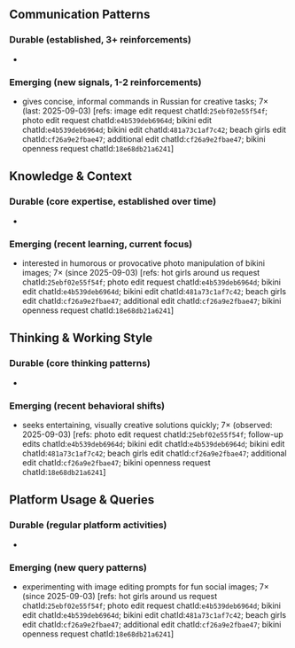 ## Communication Patterns
### Durable (established, 3+ reinforcements)
-

### Emerging (new signals, 1-2 reinforcements)
- gives concise, informal commands in Russian for creative tasks; 7× (last: 2025-09-03) [refs: image edit request chatId:`25ebf02e55f54f`; photo edit request chatId:`e4b539deb6964d`; bikini edit chatId:`e4b539deb6964d`; bikini edit chatId:`481a73c1af7c42`; beach girls edit chatId:`cf26a9e2fbae47`; additional edit chatId:`cf26a9e2fbae47`; bikini openness request chatId:`18e68db21a6241`]

## Knowledge & Context
### Durable (core expertise, established over time)
-

### Emerging (recent learning, current focus)
- interested in humorous or provocative photo manipulation of bikini images; 7× (since 2025-09-03) [refs: hot girls around us request chatId:`25ebf02e55f54f`; photo edit request chatId:`e4b539deb6964d`; bikini edit chatId:`e4b539deb6964d`; bikini edit chatId:`481a73c1af7c42`; beach girls edit chatId:`cf26a9e2fbae47`; additional edit chatId:`cf26a9e2fbae47`; bikini openness request chatId:`18e68db21a6241`]

## Thinking & Working Style
### Durable (core thinking patterns)
-

### Emerging (recent behavioral shifts)
- seeks entertaining, visually creative solutions quickly; 7× (observed: 2025-09-03) [refs: photo edit request chatId:`25ebf02e55f54f`; follow-up edits chatId:`e4b539deb6964d`; bikini edit chatId:`e4b539deb6964d`; bikini edit chatId:`481a73c1af7c42`; beach girls edit chatId:`cf26a9e2fbae47`; additional edit chatId:`cf26a9e2fbae47`; bikini openness request chatId:`18e68db21a6241`]

## Platform Usage & Queries
### Durable (regular platform activities)
-

### Emerging (new query patterns)
- experimenting with image editing prompts for fun social images; 7× (since 2025-09-03) [refs: hot girls around us request chatId:`25ebf02e55f54f`; photo edit request chatId:`e4b539deb6964d`; bikini edit chatId:`e4b539deb6964d`; bikini edit chatId:`481a73c1af7c42`; beach girls edit chatId:`cf26a9e2fbae47`; additional edit chatId:`cf26a9e2fbae47`; bikini openness request chatId:`18e68db21a6241`]